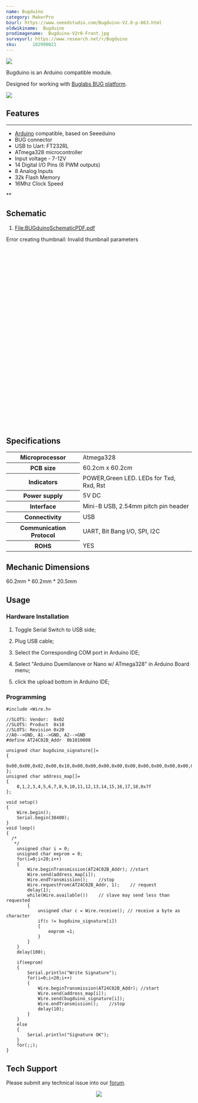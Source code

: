```yaml
---
name: Bugduino
category: MakerPro
bzurl: https://www.seeedstudio.com/Bugduino-V2.0-p-863.html
oldwikiname:  Bugduino
prodimagename:  Bugduino-V2r0-Front.jpg
surveyurl: https://www.research.net/r/Bugduino
sku:      102990021
---
```

![](https://files.seeedstudio.com/wiki/Bugduino/img/Bugduino-V2r0-Front.jpg)

Bugduino is an Arduino compatible module.

Designed for working with [Buglabs BUG platform](http://www.buglabs.net/).

[![](https://files.seeedstudio.com/wiki/Seeed-WiKi/docs/images/300px-Get_One_Now_Banner-ragular.png)](https://www.seeedstudio.com/Bugduino-V2.0-p-863.html)

##   Features
---
*   [Arduino](https://arduino.cc) compatible, based on Seeeduino
*   BUG connector
*   USB to Uart: FT232RL
*   ATmega328 microcontroller
*   Input voltage - 7-12V
*   14 Digital I/O Pins (6 PWM outputs)
*   8 Analog Inputs
*   32k Flash Memory
*   16Mhz Clock Speed

**

##   Schematic

1.  [File:BUGduinoSchematicPDF.pdf](https://files.seeedstudio.com/wiki/Bugduino/res/BUGduinoSchematicPDF.pdf)
<div class="center"><div class="floatnone"><div class="MediaTransformError" style="width: 800px; height: 513px; display:inline-block;">Error creating thumbnail: Invalid thumbnail parameters</div></div></div>

##   Specifications

<table cellpadding="1" cellspacing="1">
<tr>
<th scope="row"> Microprocessor
</th>
<td> Atmega328
</td></tr>
<tr>
<th scope="row"> PCB size
</th>
<td> 60.2cm x 60.2cm
</td></tr>
<tr>
<th scope="row"> Indicators
</th>
<td> POWER,Green LED. LEDs for Txd, Rxd, Rst
</td></tr>
<tr>
<th scope="row"> Power supply
</th>
<td> 5V DC
</td></tr>
<tr>
<th scope="row"> Interface
</th>
<td> Mini-B USB, 2.54mm pitch pin header
</td></tr>
<tr>
<th scope="row"> Connectivity
</th>
<td> USB
</td></tr>
<tr>
<th scope="row"> Communication Protocol
</th>
<td> UART, Bit Bang I/O, SPI, I2C
</td></tr>
<tr>
<th scope="row"> ROHS
</th>
<td> YES
</td></tr></table>


##   Mechanic Dimensions

60.2mm * 60.2mm * 20.5mm

##   Usage

###   Hardware Installation

1.  Toggle Serial Switch to USB side;

2.  Plug USB cable;

3.  Select the Corresponding COM port in Arduino IDE;

4.  Select "Arduino Duemilanove or Nano w/ ATmega328" in Arduino Board menu;

5.  click the upload bottom in Arduino IDE;

###   Programming
```
#include <Wire.h>

//SLOTS: Vendor:  0x02
//SLOTS: Product  0x10
//SLOTS: Revision 0x20
//A0-->GND, A1-->GND, A2-->GND
#define AT24C02B_Addr  0b1010000

unsigned char bugduino_signature[]=
{
    0x00,0x00,0x02,0x00,0x10,0x00,0x00,0x00,0x00,0x00,0x00,0x00,0x00,0x00,0x0b,0x16,0x00,0x00,0x00,0x0f
};
unsigned char address_map[]=
{
    0,1,2,3,4,5,6,7,8,9,10,11,12,13,14,15,16,17,18,0x7f
};

void setup()
{
    Wire.begin();
    Serial.begin(38400);
}
void loop()
{
  /*
   */
    unsigned char i = 0;
    unsigned char eeprom = 0;
    for(i=0;i<20;i++)
    {
        Wire.beginTransmission(AT24C02B_Addr); //start
        Wire.send(address_map[i]);
        Wire.endTransmission();    //stop
        Wire.requestFrom(AT24C02B_Addr, 1);    // request
        delay(1);
        while(Wire.available())    // slave may send less than requested
        {
            unsigned char c = Wire.receive(); // receive a byte as character
            if(c != bugduino_signature[i])
            {
                eeprom =1;
            }
        }
    }
    delay(100);

    if(eeprom)
    {
        Serial.println("Write Signature");
        for(i=0;i<20;i++)
        {
            Wire.beginTransmission(AT24C02B_Addr); //start
            Wire.send(address_map[i]);
            Wire.send(bugduino_signature[i]);
            Wire.endTransmission();    //stop
            delay(10);
        }
    }
    else
    {
        Serial.println("Signature OK");
    }
    for(;;);
}
```

## Tech Support
Please submit any technical issue into our [forum](https://forum.seeedstudio.com/). <br /><p style="text-align:center"><a href="https://www.seeedstudio.com/act-4.html?utm_source=wiki&utm_medium=wikibanner&utm_campaign=newproducts" target="_blank"><img src="https://files.seeedstudio.com/wiki/Wiki_Banner/new_product.jpg" /></a></p>